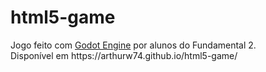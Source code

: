 # html5-game
<div>
Jogo feito com <a href="https://godotengine.org/">Godot Engine</a> por alunos do Fundamental 2. <br>
Disponível em https://arthurw74.github.io/html5-game/
</div>
